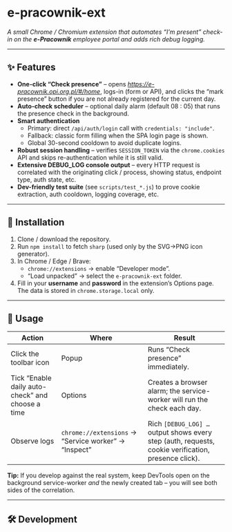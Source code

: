 # e-pracownik-ext
_A small Chrome / Chromium extension that automates “I’m present” check-in on the **e-Pracownik** employee portal and adds rich debug logging._

---

## ✨ Features
* **One-click “Check presence”** – opens *https://e-pracownik.opi.org.pl/#/home*, logs-in (form or API), and clicks the “mark presence” button if you are not already registered for the current day.
* **Auto-check scheduler** – optional daily alarm (default 08 : 05) that runs the presence check in the background.
* **Smart authentication**
    * Primary: direct `/api/auth/login` call with `credentials: "include"`.
    * Fallback: classic form filling when the SPA login page is shown.
    * Global 30-second cooldown to avoid duplicate logins.
* **Robust session handling** – verifies `SESSION_TOKEN` via the `chrome.cookies` API and skips re-authentication while it is still valid.
* **Extensive DEBUG_LOG console output** – every HTTP request is correlated with the originating click / process, showing status, endpoint type, auth state, etc.
* **Dev-friendly test suite** (see `scripts/test_*.js`) to prove cookie extraction, auth cooldown, logging coverage, etc.

---

## 🧩 Installation

1. Clone / download the repository.
2. Run `npm install` to fetch `sharp` (used only by the SVG->PNG icon generator).
3. In Chrome / Edge / Brave:
    * `chrome://extensions` → enable “Developer mode”.
    * “Load unpacked” → select the `e-pracownik-ext` folder.
4. Fill in your **username** and **password** in the extension’s Options page.  
   The data is stored in `chrome.storage.local` only.

---

## 🚀 Usage

| Action | Where | Result |
| ------ | ----- | ------ |
| Click the toolbar icon | Popup | Runs “Check presence” immediately. |
| Tick “Enable daily auto-check” and choose a time | Options | Creates a browser alarm; the service-worker will run the check each day. |
| Observe logs | `chrome://extensions` → “Service worker” → “Inspect” | Rich `[DEBUG_LOG] …` output shows every step (auth, requests, cookie verification, presence click). |

**Tip:** If you develop against the real system, keep DevTools open on the background service-worker _and_ the newly created tab – you will see both sides of the correlation.

---

## 🛠️ Development
